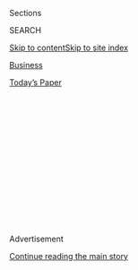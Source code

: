 <div id="app">

<div>

<div>

<div>

<div class="NYTAppHideMasthead css-1q2w90k e1suatyy0">

<div class="section css-ui9rw0 e1suatyy2">

<div class="css-eph4ug er09x8g0">

<div class="css-6n7j50">

</div>

<span class="css-1dv1kvn">Sections</span>

<div class="css-10488qs">

<span class="css-1dv1kvn">SEARCH</span>

</div>

[Skip to content](#site-content)[Skip to site
index](#site-index)

</div>

<div id="masthead-section-label" class="css-1wr3we4 eaxe0e00">

[Business](https://www.nytimes.com/section/business)

</div>

<div class="css-10698na e1huz5gh0">

</div>

</div>

<div id="masthead-bar-one" class="section hasLinks css-15hmgas e1csuq9d3">

<div class="css-uqyvli e1csuq9d0">

</div>

<div class="css-1uqjmks e1csuq9d1">

</div>

<div class="css-9e9ivx">

[](https://myaccount.nytimes.com/auth/login?response_type=cookie&client_id=vi)

</div>

<div class="css-1bvtpon e1csuq9d2">

[Today’s
Paper](https://www.nytimes.com/section/todayspaper)

</div>

</div>

</div>

</div>

<div data-aria-hidden="false">

<div id="site-content" data-role="main">

<div>

<div class="css-1aor85t" style="opacity:0.000000001;z-index:-1;visibility:hidden">

<div class="css-1hqnpie">

<div class="css-epjblv">

<span class="css-17xtcya">[Business](/section/business)</span><span class="css-x15j1o">|</span><span class="css-fwqvlz">Huawei,
Chinese Technology Giant, Is Focus of Widening U.S.
Investigation</span>

</div>

<div class="css-k008qs">

<div class="css-1iwv8en">

<span class="css-18z7m18"></span>

<div>

</div>

</div>

<span class="css-1n6z4y">https://nyti.ms/2pkSOTg</span>

<div class="css-1705lsu">

<div class="css-4xjgmj">

<div class="css-4skfbu" data-role="toolbar" data-aria-label="Social Media Share buttons, Save button, and Comments Panel with current comment count" data-testid="share-tools">

  - 
  - 
  - 
  - 
    
    <div class="css-6n7j50">
    
    </div>

  - 

</div>

</div>

</div>

</div>

</div>

</div>

<div id="NYT_TOP_BANNER_REGION" class="css-13pd83m">

</div>

<div id="top-wrapper" class="css-1sy8kpn">

<div id="top-slug" class="css-l9onyx">

Advertisement

</div>

[Continue reading the main
story](#after-top)

<div class="ad top-wrapper" style="text-align:center;height:100%;display:block;min-height:250px">

<div id="top" class="place-ad" data-position="top" data-size-key="top">

</div>

</div>

<div id="after-top">

</div>

</div>

<div id="sponsor-wrapper" class="css-1hyfx7x">

<div id="sponsor-slug" class="css-19vbshk">

Supported by

</div>

[Continue reading the main
story](#after-sponsor)

<div id="sponsor" class="ad sponsor-wrapper" style="text-align:center;height:100%;display:block">

</div>

<div id="after-sponsor">

</div>

</div>

<div class="css-1vkm6nb ehdk2mb0">

# Huawei, Chinese Technology Giant, Is Focus of Widening U.S. Investigation

</div>

<div class="css-79elbk" data-testid="photoviewer-wrapper">

<div class="css-z3e15g" data-testid="photoviewer-wrapper-hidden">

</div>

<div class="css-1a48zt4 ehw59r15" data-testid="photoviewer-children">

![<span class="css-16f3y1r e13ogyst0" data-aria-hidden="true">A Huawei
booth at the Mobile World Congress in Barcelona, Spain, in February. The
widening inquiry in the United States puts Huawei in an awkward position
at a moment when sanctions have taken on new
import.</span><span class="css-cnj6d5 e1z0qqy90" itemprop="copyrightHolder"><span class="css-1ly73wi e1tej78p0">Credit...</span><span><span>Eric
Gaillard/Reuters</span></span></span>](https://static01.nyt.com/images/2017/04/27/world/28Huaweiprobe-1/28Huaweiprobe-1-articleLarge.jpg?quality=75&auto=webp&disable=upscale)

</div>

</div>

<div class="css-xt80pu e12qa4dv0">

<div class="css-18e8msd">

<div class="css-vp77d3 epjyd6m0">

<div class="css-1baulvz">

By [<span class="css-1baulvz last-byline" itemprop="name">Paul
Mozur</span>](https://www.nytimes.com/by/paul-mozur)

</div>

</div>

  - April 26,
    2017

  - 
    
    <div class="css-4xjgmj">
    
    <div class="css-d8bdto" data-role="toolbar" data-aria-label="Social Media Share buttons, Save button, and Comments Panel with current comment count" data-testid="share-tools">
    
      - 
      - 
      - 
      - 
        
        <div class="css-6n7j50">
        
        </div>
    
      - 
    
    </div>
    
    </div>

</div>

<div class="css-tk9fsr">

[阅读简体中文版](https://cn.nytimes.com/business/20170427/huawei-investigation-sanctions-subpoena/ "Read in Simplified Chinese")

</div>

</div>

<div class="section meteredContent css-1r7ky0e" name="articleBody" itemprop="articleBody">

<div class="css-1fanzo5 StoryBodyCompanionColumn">

<div class="css-53u6y8">

HONG KONG — As one of the world’s biggest sellers of smartphones and the
back-end equipment that makes cellular networks run, Huawei Technologies
has become one of the major symbols of China’s global technology
ambitions.

But as it continues its rise, its business with some countries has
fallen under growing scrutiny from investigators in the United States.

American officials are widening their investigation into whether Huawei
broke American trade controls on Cuba, Iran, Sudan and Syria, according
to an administrative subpoena sent to Huawei and reviewed by The New
York Times. The previously unreported subpoena was issued in December by
the United States Treasury Department’s Office of Foreign Assets
Control, which oversees compliance with a number of American sanctions
programs.

The Treasury’s inquiry follows a subpoena [sent to Huawei last
summer](https://www.nytimes.com/2016/06/03/technology/huawei-technologies-subpoena-iran-north-korea.html)
from the United States Department of Commerce, which carries out
sanctions and also oversees exports of technology that can have military
as well as civilian uses.

</div>

</div>

<div class="css-1fanzo5 StoryBodyCompanionColumn">

<div class="css-53u6y8">

Huawei has not been accused of wrongdoing. As an administrative
subpoena, the Treasury document does not indicate that the Chinese
company is part of a criminal investigation.

Still, the widening inquiry puts Huawei in an awkward position at a
moment when sanctions have taken on new import. The Trump administration
has been working to push China to cut back its trade, and in turn
economic support, for North Korea, amid rising tensions over the North’s
nuclear and missile programs. The growing investigation also comes after
Huawei’s smaller domestic rival, ZTE, in March pleaded guilty to
breaking sanctions and [was fined $1.19
billion](https://www.nytimes.com/2017/03/07/technology/zte-china-fine.html).

It is not clear why the Treasury Department became involved with the
Huawei investigation. But its subpoena suggests Huawei might also be
suspected of violating American embargoes that broadly restrict the
export of American goods to countries like Iran and Syria.

“The most likely thing happening here is that Commerce figured out there
was more to this than dual-use commodities, and they decided to notify
Treasury,” said Matthew Brazil, a former United States commercial
officer in Beijing and founder of the Silicon Valley security firm
Madeira Consulting.

</div>

</div>

<div class="css-1fanzo5 StoryBodyCompanionColumn">

<div class="css-53u6y8">

Huawei said in a statement that it “has adhered to international
conventions and all applicable laws and regulations where it operates.”
The company would not comment on the specifics of the investigation but
said it had a “robust trade compliance
program.”

</div>

</div>

<div style="max-width:100%;margin:0 auto">

<div class="css-17dprlf" data-id="100000003820245" data-slug="tech-newsletter-signup" style="max-width:630px">

</div>

</div>

<div class="css-1fanzo5 StoryBodyCompanionColumn">

<div class="css-53u6y8">

Still, by its own admission, the company has at times struggled with
corporate governance. In a rare 2015 media appearance, Ren Zhengfei,
Huawei’s founder, said that 4,000 to 5,000 employees had admitted to
various improprieties as part of a “confess for leniency” program the
company set up in 2014.

“The biggest enemy we’ve run into isn’t other people,” he said [at the
time](https://bits.blogs.nytimes.com/2015/01/22/thousands-of-huawei-workers-respond-to-internal-anti-fraud-campaign/?_r=0).
“It’s ourselves.”

A Treasury spokeswoman declined to comment on whether it was conducting
an investigation. A Commerce Department spokesman also declined to
comment.

Huawei plays an important strategic role for China. The company is often
a part of Chinese overseas trade delegations and investment deals in
emerging markets like South America and Africa. As a major spender on
research and development, it is also a crucial part of Chinese
industrial policies aimed at building up domestic technological
capabilities.

It has also turned itself into an increasingly recognized smartphone
brand. In the fourth quarter of 2016, Huawei was the third-largest
smartphone maker in the world, with a global market share of about 10
percent.

The subpoena, which was sent to Huawei’s Texas offices in the Dallas
suburb of Plano, called for the company to describe technology and
services provided to Cuba, Iran, Sudan and Syria over the past five
years. It also called for the identity of individuals who played a part
in those transactions. North Korea, which was named in the Commerce
Department subpoena issued last year, was not named in the Treasury
Department subpoena.

The scrutiny of Huawei shows the increased importance both the United
States and China are putting on the technology industry. Earlier this
year a Pentagon report distributed at the top levels of the Trump
administration indicated Chinese flows of investment into American
start-ups were a [new cause for
concern](https://www.nytimes.com/2017/03/22/technology/china-defense-start-ups.html).

</div>

</div>

<div class="css-1fanzo5 StoryBodyCompanionColumn">

<div class="css-53u6y8">

The American authorities have jurisdiction over the trade of companies
like Huawei and ZTE when those companies sell equipment made by or
featuring components from American companies. If Huawei is deemed to
have violated American laws, it could have its access to American
electronic components cut off. Given the company’s size — it is one of
the two largest cellular phone equipment makers in the world — that
could have an effect on the expansion of mobile networks around the
globe.

When the Department of Commerce first announced its investigation into
ZTE, it released a document in which ZTE executives mapped out a plan
for how to get around American export controls. The document said the
strategy came from a company that ZTE labeled with the code name F7,
which The New York Times reported closely resembled Huawei.

Earlier this month 10 members of Congress sent a letter to the Commerce
Department demanding that F7 be publicly identified and fully
investigated.

“We strongly support holding F7 accountable should the government
conclude that unlawful behavior occurred,” read a part of the letter.

</div>

</div>

</div>

<div>

</div>

<div>

</div>

<div>

</div>

<div>

<div id="bottom-wrapper" class="css-1ede5it">

<div id="bottom-slug" class="css-l9onyx">

Advertisement

</div>

[Continue reading the main
story](#after-bottom)

<div id="bottom" class="ad bottom-wrapper" style="text-align:center;height:100%;display:block;min-height:90px">

</div>

<div id="after-bottom">

</div>

</div>

</div>

</div>

</div>

## Site Index

<div>

</div>

## Site Information Navigation

  - [© <span>2020</span> <span>The New York Times
    Company</span>](https://help.nytimes.com/hc/en-us/articles/115014792127-Copyright-notice)

<!-- end list -->

  - [NYTCo](https://www.nytco.com/)
  - [Contact
    Us](https://help.nytimes.com/hc/en-us/articles/115015385887-Contact-Us)
  - [Work with us](https://www.nytco.com/careers/)
  - [Advertise](https://nytmediakit.com/)
  - [T Brand Studio](http://www.tbrandstudio.com/)
  - [Your Ad
    Choices](https://www.nytimes.com/privacy/cookie-policy#how-do-i-manage-trackers)
  - [Privacy](https://www.nytimes.com/privacy)
  - [Terms of
    Service](https://help.nytimes.com/hc/en-us/articles/115014893428-Terms-of-service)
  - [Terms of
    Sale](https://help.nytimes.com/hc/en-us/articles/115014893968-Terms-of-sale)
  - [Site
    Map](https://spiderbites.nytimes.com)
  - [Help](https://help.nytimes.com/hc/en-us)
  - [Subscriptions](https://www.nytimes.com/subscription?campaignId=37WXW)

</div>

</div>

</div>

</div>
